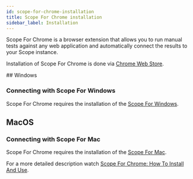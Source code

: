 ```yaml
---
id: scope-for-chrome-installation
title: Scope For Chrome installation
sidebar_label: Installation
---
```


Scope For Chrome is a browser extension that allows you to run manual tests against any web application and automatically connect the results to your Scope instance.

Installation of Scope For Chrome is done via [Chrome Web Store](http://home.undefinedlabs.com/goto/scope-for-chrome).

## Windows

### Connecting with Scope For Windows

Scope For Chrome requires the installation of the [Scope For Windows](https://home.undefinedlabs.com/goto/download-scope-for-windows).

## MacOS

### Connecting with Scope For Mac

Scope For Chrome requires the installation of the [Scope For Mac](https://home.undefinedlabs.com/goto/download-scope-for-mac).

For a more detailed description watch [Scope For Chrome: How To Install And Use](https://youtu.be/qjDs1k9Z_MM).
